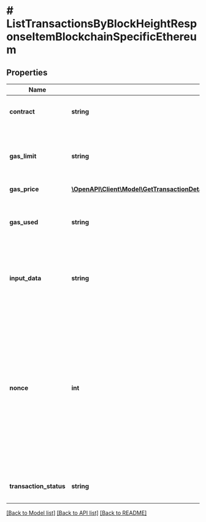 # # ListTransactionsByBlockHeightResponseItemBlockchainSpecificEthereum

## Properties

Name | Type | Description | Notes
------------ | ------------- | ------------- | -------------
**contract** | **string** | Represents the specific transaction contract. |
**gas_limit** | **string** | Represents the amount of gas used by this specific transaction alone. |
**gas_price** | [**\OpenAPI\Client\Model\GetTransactionDetailsByTransactionIDResponseItemBlockchainSpecificEthereumGasPrice**](GetTransactionDetailsByTransactionIDResponseItemBlockchainSpecificEthereumGasPrice.md) |  |
**gas_used** | **string** | Represents the exact unit of gas that was used for the transaction. |
**input_data** | **string** | Represents additional information that is required for the transaction. |
**nonce** | **int** | Represents the sequential running number for an address, starting from 0 for the first transaction. E.g., if the nonce of a transaction is 10, it would be the 11th transaction sent from the sender&#39;s address. |
**transaction_status** | **string** | Represents the status of this transaction. |

[[Back to Model list]](../../README.md#models) [[Back to API list]](../../README.md#endpoints) [[Back to README]](../../README.md)
